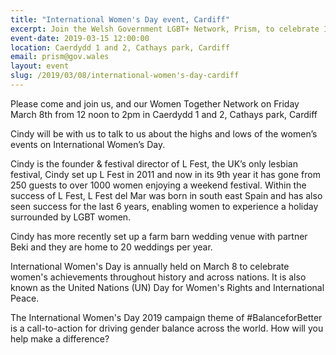 ```yaml
---
title: "International Women's Day event, Cardiff"
excerpt: Join the Welsh Government LGBT+ Network, Prism, to celebrate International Women's Day in Cardiff.
event-date: 2019-03-15 12:00:00
location: Caerdydd 1 and 2, Cathays park, Cardiff
email: prism@gov.wales
layout: event
slug: /2019/03/08/international-women's-day-cardiff
---
```


Please come and join us, and our Women Together Network on Friday March 8th from 12 noon to 2pm in Caerdydd 1 and 2, Cathays park, Cardiff

Cindy will be with us to talk to us about the highs and lows of the women’s events on International Women’s Day.

Cindy is the founder & festival director of L Fest, the UK’s only lesbian festival, Cindy set up L Fest in 2011 and now in its 9th year it has gone from 250 guests to over 1000 women enjoying a weekend festival. Within the success of L Fest, L Fest del Mar was born in south east Spain and has also seen success for the last 6 years, enabling women to experience a holiday surrounded by LGBT women.

Cindy has more recently set up a farm barn wedding venue with partner Beki and they are home to 20 weddings per year.

International Women's Day is annually held on March 8 to celebrate women's achievements throughout history and across nations. It is also known as the United Nations (UN) Day for Women's Rights and International Peace.

The International Women's Day 2019 campaign theme of #BalanceforBetter is a call-to-action for driving gender balance across the world. How will you help make a difference?
